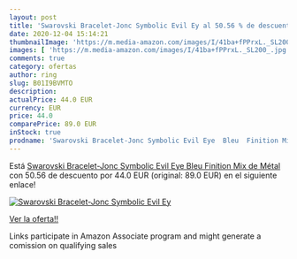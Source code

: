 ```yaml
---
layout: post
title: 'Swarovski Bracelet-Jonc Symbolic Evil Ey al 50.56 % de descuento'
date: 2020-12-04 15:14:21
thumbnailImage: 'https://m.media-amazon.com/images/I/41ba+fPPrxL._SL200_.jpg'
images: [ 'https://m.media-amazon.com/images/I/41ba+fPPrxL._SL200_.jpg' ]
comments: true
category: ofertas
author: ring
slug: B01I9BVMTO
description:
actualPrice: 44.0 EUR
currency: EUR
price: 44.0
comparePrice: 89.0 EUR
inStock: true
prodname: 'Swarovski Bracelet-Jonc Symbolic Evil Eye  Bleu  Finition Mix de Métal'
---
```


Está [Swarovski Bracelet-Jonc Symbolic Evil Eye  Bleu  Finition Mix de Métal](https://www.amazon.fr/dp/B01I9BVMTO/?tag=tolees0d-21) con 50.56 de descuento por 44.0 EUR (original: 89.0 EUR) en el siguiente enlace!

[![Swarovski Bracelet-Jonc Symbolic Evil Ey](https://m.media-amazon.com/images/I/41ba+fPPrxL._SL200_.jpg)](https://www.amazon.fr/dp/B01I9BVMTO/?tag=tolees0d-21)

[Ver la oferta!!](https://www.amazon.fr/dp/B01I9BVMTO/?tag=tolees0d-21)

Links participate in Amazon Associate program and might generate a comission on qualifying sales


